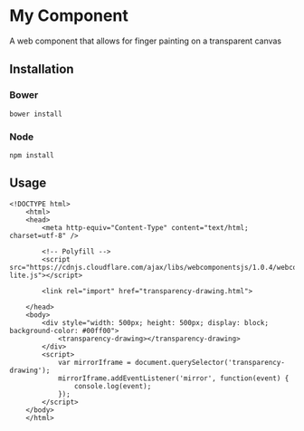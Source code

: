 # My Component #
A web component that allows for finger painting on a transparent canvas

## Installation ##

### Bower ###
	
	bower install

### Node ###

	npm install

## Usage ##

	<!DOCTYPE html>
    	<html>
    	<head>
    		<meta http-equiv="Content-Type" content="text/html; charset=utf-8" />
    	
    		<!-- Polyfill -->
    		<script src="https://cdnjs.cloudflare.com/ajax/libs/webcomponentsjs/1.0.4/webcomponents-lite.js"></script>
    
    		<link rel="import" href="transparency-drawing.html">
    	
    	</head>
    	<body>
    		<div style="width: 500px; height: 500px; display: block; background-color: #00ff00">
    			<transparency-drawing></transparency-drawing>
    		</div>
    		<script>
    			var mirrorIframe = document.querySelector('transparency-drawing');
    			mirrorIframe.addEventListener('mirror', function(event) {
    				console.log(event);
    			});
    		</script>
    	</body>
    	</html>